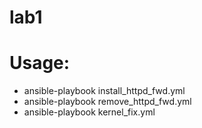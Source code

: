 # lab1
# Usage:
 - ansible-playbook install_httpd_fwd.yml
 - ansible-playbook remove_httpd_fwd.yml
 - ansible-playbook kernel_fix.yml

